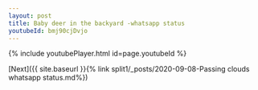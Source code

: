 ```yaml
---
layout: post
title: Baby deer in the backyard -whatsapp status
youtubeId: bmj90cjDvjo
---
```


{% include youtubePlayer.html id=page.youtubeId %}

[Next]({{ site.baseurl }}{% link split1/_posts/2020-09-08-Passing clouds whatsapp status.md%})
